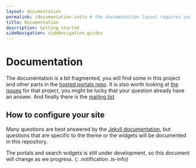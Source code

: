 ```yaml
---
layout: documentation
permalink: /documentation-intro # the documentation layout requires you to fill the permalink for it to be highlighted in the side navigation
title: Documentation
description: Getting started
sideNavigation: sideNavigation.guides
---
```

# Documentation
The documentation is a bit fragmented, you will find some in this project and other parts in the [hosted portals repo](https://github.com/gbif/hosted-portals). It is also worth looking at [the issues](https://github.com/gbif/hosted-portals/issues) for that project, you might be lucky that your question already have an answer. And finally there is the [mailing list](https://lists.gbif.org/mailman/listinfo/hosted-portals)

## How to configure your site

Many questions are best answered by the [Jekyll documentation](https://jekyllrb.com/), but questions that are specific to the theme or the widgets will be documented in this repository.

The portals and search widgets is still under development, so this document will change as we progress.
{: .notification .is-info}